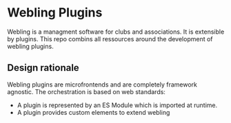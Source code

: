 # Webling Plugins

Webling is a managment software for clubs and associations. It is extensible by plugins. This repo combins all ressources
around the development of webling plugins.

## Design rationale

Webling plugins are microfrontends and are completely framework agnostic. The orchestration is based on web standards:

- A plugin is represented by an ES Module which is imported at runtime.
- A plugin provides custom elements to extend webling
